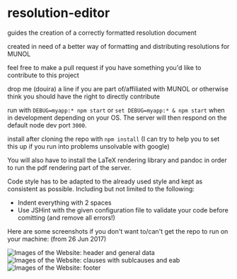 # resolution-editor
 guides the creation of a correctly formatted resolution document
 
 created in need of a better way of formatting and distributing resolutions for MUNOL
 
 feel free to make a pull request if you have something you'd like to contribute to this project
 
 drop me (douira) a line if you are part of/affiliated with MUNOL or otherwise think you should have the right to directly contribute
 
 run with `DEBUG=myapp:* npm start` or `set DEBUG=myapp:* & npm start` when in development depending on your OS. The server will then respond on the default node dev port `3000`.
 
 install after cloning the repo with `npm install` (I can try to help you to set this up if you run into problems unsolvable with google)
 
 You will also have to install the LaTeX rendering library and pandoc in order to run the pdf rendering part of the server.
 
 Code style has to be adapted to the already used style and kept as consistent as possible.
 Including but not limited to the following:
 - Indent everything with 2 spaces
 - Use JSHint with the given configuration file to validate your code before comitting (and remove all errors!)
 
 Here are some screenshots if you don't want to/can't get the repo to run on your machine: (from 26 Jun 2017)
 
 ![Images of the Website: header and general data](http://i.imgur.com/3ZbJGfb.png)
 ![Images of the Website: clauses with sublcauses and eab](http://i.imgur.com/M42TeR7.png)
 ![Images of the Website: footer](http://i.imgur.com/mAjybQL.png)
